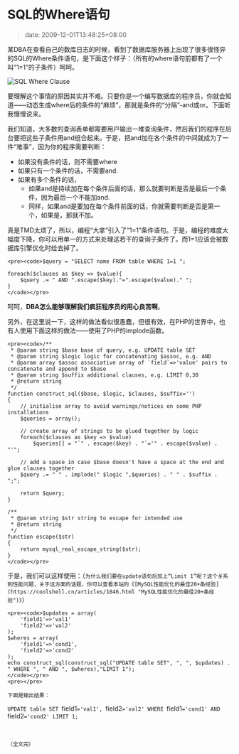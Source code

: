# SQL的Where语句
>date: 2009-12-01T13:48:25+08:00


某DBA在查看自己的数库日志的时候，看到了数据库服务器上出现了很多很怪异的SQL的Where条件语句，是下面这个样子：（所有的where语句前都有了一个叫“1=1”的子条件）呵呵。


![SQL Where Clause](https://coolshell.cn/wp-content/uploads/2009/12/sql.where_.clause.jpg "SQL Where Clause")


要理解这个事情的原因其实并不难。只要你是一个编写数据库的程序员，你就会知道——动态生成where后的条件的“麻烦”，那就是条件的“分隔”-and或or。下面听我慢慢说来。



我们知道，大多数的查询表单都需要用户输出一堆查询条件，然后我们的程序在后台要把这些子条件用and组合起来。于是，把and加在各个条件的中间就成为了一件“难事”，因为你的程序需要判断：


* 如果没有条件的话，则不需要where
* 如果只有一个条件的话，不需要and.
* 如果有多个条件的话，
	+ 如果and是持续加在每个条件后面的话，那么就要判断是否是最后一个条件，因为最后一个不能加and.
	+ 同样，如果and是要加在每个条件前面的话，你就需要判断是否是第一个，如果是，那就不加。


真是TMD太烦了，所以，编程“大拿”引入了“1=1”条件语句。于是，编程的难度大幅度下降，你可以用单一的方式来处理这若干的查询子条件了。而1=1应该会被数据库引擎优化时给去掉了。



```
<pre><code>$query = "SELECT name FROM table WHERE 1=1 ";

foreach($clauses as $key => $value){
    $query .= " AND ".escape($key)."=".escape($value)." ";
}
</code></pre>

```

呵呵，**DBA怎么能够理解我们疯狂程序员的用心良苦啊**。


另外，在这里说一下，这样的做法看似很愚蠢，但很有效，在PHP的世界中，也有人使用下面这样的做法——使用了PHP的implode函数。



```
<pre><code>/**
 * @param string $base base of query, e.g. UPDATE table SET
 * @param string $logic logic for concatenating $assoc, e.g. AND
 * @param array $assoc associative array of `field`=>'value' pairs to concatenate and append to $base
 * @param string $suffix additional clauses, e.g. LIMIT 0,30
 * @return string
 */
function construct_sql($base, $logic, $clauses, $suffix='')
{
    // initialise array to avoid warnings/notices on some PHP installations
    $queries = array();

    // create array of strings to be glued together by logic
    foreach($clauses as $key => $value)
        $queries[] = "`" . escape($key) . "`='" . escape($value) . "'";

    // add a space in case $base doesn't have a space at the end and glue clauses together
    $query .= " " . implode(" $logic ",$queries) . " " . $suffix . ";";

    return $query;
}

/**
 * @param string $str string to escape for intended use
 * @return string
 */
function escape($str)
{
    return mysql_real_escape_string($str);
}
</code></pre>

```

于是，我们可以这样使用：（`为什么我们要在update语句后加上“Limit 1”呢？这个关系到性能问题，关于这方面的话题，你可以查看本站的《[MySQL性能优化的最佳20+条经验](https://coolshell.cn/articles/1846.html "MySQL性能优化的最佳20+条经验")》`）



```
<pre><code>$updates = array(
    'field1'=>'val1'
    'field2'=>'val2'
);
$wheres = array(
    'field1'=>'cond1',
    'field2'=>'cond2'
);
echo construct_sql(construct_sql("UPDATE table SET", ", ", $updates) . " WHERE ", " AND ", $wheres),"LIMIT 1");
</code></pre>
<pre></pre>

```

`下面是输出结果：`


`UPDATE table SET `field1`='val1', `field2`='val2' WHERE `field1`='cond1' AND `field2`='cond2' LIMIT 1;`


 


`（全文完）`


